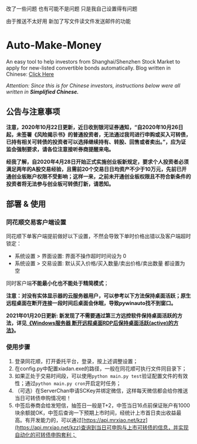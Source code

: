 改了一些问题 也有可能不是问题 只是我自己设置得有问题

由于推送不太好用 新加了写文件读文件发送邮件的功能

# Auto-Make-Money
An easy tool to help investors from Shanghai/Shenzhen Stock Market to apply for new-listed convertible bonds automatically.
Blog written in Chinese: [Click Here](https://mrxiao.net/kzz-auto.html)

*Attention: Since this is for Chinese investors, instructions below were all written in **Simplified Chinese.***

## 公告与注意事项
**注意，2020年10月22日更新，近日收到银河证券通知，“自2020年10月26日起，未签署《风险揭示书》的普通投资者，无法通过我司进行申购或买入可转债，已持有相关可转债的投资者可以选择继续持有、转股、回售或者卖出。”，应为证监会强制要求，请各位注意接听券商提醒来电。**

**经我了解，自2020年4月28日开始正式实施创业板新规定，要求个人投资者必须满足两年的A股交易经验，且需前20个交易日日均资产不少于10万元，先前已开通创业板账户权限不受影响；这样一来，之前未开通创业板权限且不符合新条件的投资者将无法参与创业板可转债打新，请悉知。**


## 部署 & 使用
### 同花顺交易客户端设置
同花顺下单客户端提前做好以下设置，不然会导致下单时价格出错以及客户端超时锁定：

- 系统设置 > 界面设置: 界面不操作超时时间设为 0
- 系统设置 > 交易设置: 默认买入价格/买入数量/卖出价格/卖出数量 都设置为 空

同时客户端**不能最小化也不能处于精简模式**；

**注意：对没有实体显示器的云服务器用户，可以参考以下方法保持桌面活跃；原生远程桌面在断开连接一段时间后桌面会休眠，导致pywinauto找不到窗口。**

**2021年01月20日更新: 新发现了不需要通过第三方远控软件保持桌面活跃的方法，详见[《Windows服务器 断开远程桌面RDP后保持桌面活跃(active)的方法》](https://mrxiao.net/disconnect-rdp-keep-windows-desktop-active.html)。**

### 使用步骤
1. 登录同花顺，打开委托平台，登录，按上述调整设置；
2. 在config.py中配置xiadan.exe的路径，一般在同花顺可执行文件同目录下；
3. 如果正处于交易时间段，可以使用`python main.py test`验证配置文件的有效性；通过`python main.py cron`开启定时任务；
4. （可选）在ServerChan申请SCKey并绑定微信，这样每天微信都会给你推送当日可转债申购情况啦！
5. 中签后券商会给发短信，抽签日一般是T+2，中签当日16点前保证账户有1000块余额就OK，中签后查询一下预期上市时间，经统计上市首日卖出收益最高。有开发能力的，可以通过[https://api.mrxiao.net/kzz](https://api.mrxiao.net/kzz)查询到当日可申购与上市可转债的信息，并实现自动化的可转债申购套利；
